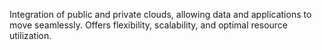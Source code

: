 Integration of public and private clouds, allowing data and applications to move seamlessly. Offers flexibility, scalability, and optimal resource utilization.